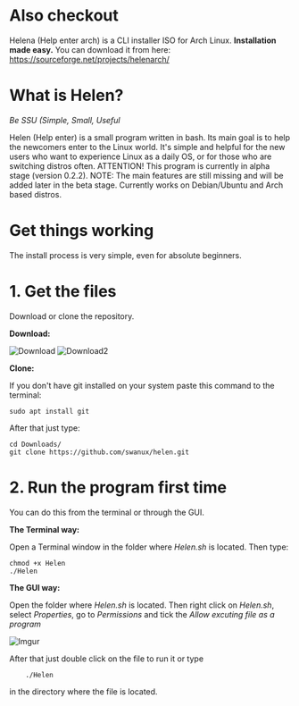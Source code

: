 # Also checkout

Helena (Help enter arch) is a CLI installer ISO for Arch Linux. **Installation made easy.**
You can download it from here: https://sourceforge.net/projects/helenarch/

# What is Helen?

*Be SSU (Simple, Small, Useful*

Helen (Help enter) is a small program written in bash. Its main goal is to help the newcomers enter to the Linux world. It's simple and helpful for the new users who want to experience Linux as a daily OS, or for those who are switching distros often. ATTENTION! This program is currently in alpha stage (version 0.2.2). NOTE: The main features are still missing and will be added later in the beta stage. 
Currently works on Debian/Ubuntu and Arch based distros.

# Get things working

The install process is very simple, even for absolute beginners.

# 1. Get the files
Download or clone the repository.

**Download:**

![Download](https://i.imgur.com/PFxX8eo.png)
![Download2](https://i.imgur.com/hEyWCbQ.png)

**Clone:**

If you don't have git installed on your system paste this command to the terminal:

    sudo apt install git

After that just type:

    cd Downloads/
    git clone https://github.com/swanux/helen.git
    
# 2. Run the program first time
You can do this from the terminal or through the GUI.

**The Terminal way:**

Open a Terminal window in the folder where *Helen.sh* is located. Then type: 

    chmod +x Helen
    ./Helen

**The GUI way:**

Open the folder where *Helen.sh* is located.
Then right click on *Helen.sh*, select *Properties*, go to *Permissions* and tick the *Allow excuting file as a program*

![Imgur](https://i.imgur.com/RHhaCs3.png)

After that just double click on the file to run it or type 

        ./Helen

in the directory where the file is located.
